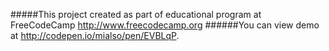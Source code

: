 #####This project created as part of educational program at FreeCodeCamp http://www.freecodecamp.org
######You can view demo at http://codepen.io/mialso/pen/EVBLqP.

 
